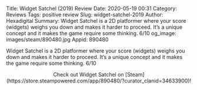 Title: Widget Satchel (2019) Review
Date: 2020-05-19 00:31
Category: Reviews
Tags: positive review
Slug: widget-satchel-2019
Author: Hexadigital
Summary: Widget Satchel is a 2D platformer where your score (widgets) weighs you down and makes it harder to proceed. It’s a unique concept and it makes the game require some thinking. 6/10
og_image: images/steam/890480.jpg
Appid: 890480

Widget Satchel is a 2D platformer where your score (widgets) weighs you down and makes it harder to proceed. It’s a unique concept and it makes the game require some thinking. 6/10

<center>Check out Widget Satchel on [Steam](https://store.steampowered.com/app/890480/?curator_clanid=34633900)!</center>
